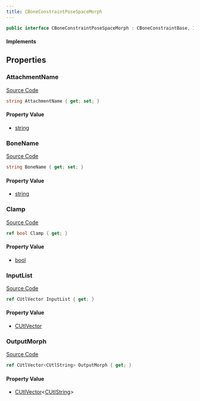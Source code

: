 ```yaml
---
title: CBoneConstraintPoseSpaceMorph
---
```


```csharp
public interface CBoneConstraintPoseSpaceMorph : CBoneConstraintBase, ISchemaClass<CBoneConstraintBase>, ISchemaClass<CBoneConstraintPoseSpaceMorph>, ISchemaField, ISchemaClass, INativeHandle
```

#### Implements

## Properties

### AttachmentName

[Source Code](https://github.com/swiftly-solution/swiftlys2/blob/beta/managed/src/SwiftlyS2.Generated/Schemas/Interfaces/CBoneConstraintPoseSpaceMorph.cs#L18)

```csharp
string AttachmentName { get; set; }
```

#### Property Value

- [string](https://learn.microsoft.com/dotnet/api/system.string)

### BoneName

[Source Code](https://github.com/swiftly-solution/swiftlys2/blob/beta/managed/src/SwiftlyS2.Generated/Schemas/Interfaces/CBoneConstraintPoseSpaceMorph.cs#L16)

```csharp
string BoneName { get; set; }
```

#### Property Value

- [string](https://learn.microsoft.com/dotnet/api/system.string)

### Clamp

[Source Code](https://github.com/swiftly-solution/swiftlys2/blob/beta/managed/src/SwiftlyS2.Generated/Schemas/Interfaces/CBoneConstraintPoseSpaceMorph.cs#L25)

```csharp
ref bool Clamp { get; }
```

#### Property Value

- [bool](https://learn.microsoft.com/dotnet/api/system.boolean)

### InputList

[Source Code](https://github.com/swiftly-solution/swiftlys2/blob/beta/managed/src/SwiftlyS2.Generated/Schemas/Interfaces/CBoneConstraintPoseSpaceMorph.cs#L23)

```csharp
ref CUtlVector InputList { get; }
```

#### Property Value

- [CUtlVector](/docs/api/)

### OutputMorph

[Source Code](https://github.com/swiftly-solution/swiftlys2/blob/beta/managed/src/SwiftlyS2.Generated/Schemas/Interfaces/CBoneConstraintPoseSpaceMorph.cs#L20)

```csharp
ref CUtlVector<CUtlString> OutputMorph { get; }
```

#### Property Value

- [CUtlVector](/docs/api/-1)<[CUtlString](/docs/api/shared/natives/cutlstring)>


